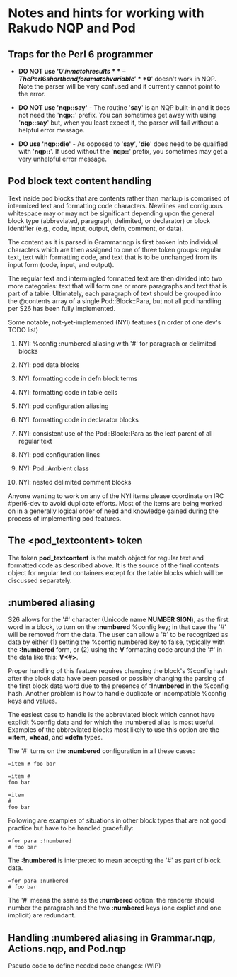 # Notes and hints for working with Rakudo NQP and Pod

## Traps for the Perl 6 programmer

+ **DO NOT use '$0' in match results** - The Perl 6 shorthand for a match variable '**$0**' doesn't
  work in NQP. Note the parser will be very confused and it currently cannot point to the error.
  
+ **DO NOT use 'nqp::say'** - The routine '**say**' is an NQP built-in and it does not need
  the '**nqp::**' prefix. You can sometimes get away with using '**nqp::say**' but, when you least
  expect it, the parser will fail without a helpful error message.

+ **DO use 'nqp::die'** - As opposed to '**say**', '**die**' does need to be qualified with '**nqp::**'.
  If used without the '**nqp::**' prefix, you sometimes may get a very unhelpful error message.
  
## Pod block text content handling

Text inside pod blocks that are contents rather than markup is comprised of
intermixed text and formatting code characters. Newlines and contiguous
whitespace may or may not be significant depending upon the general block type
(abbreviated, paragraph, delimited, or declarator) or block identifier (e.g.,
code, input, output, defn, comment, or data).

The content as it is parsed in Grammar.nqp is first broken into individual
characters which are then assigned to one of three token groups: regular text, text with
formatting code, and text that is to be unchanged from its input form
(code, input, and output).

The regular text and intermingled formatted text are then divided into two more
categories: text that will form one or more paragraphs and text that is part
of a table.  Ultimately, each paragraph of text should be grouped into the
@contents array of a single Pod::Block::Para, but not all pod handling per S26
has been fully implemented.

Some notable, not-yet-implemented (NYI) features (in order of one dev's TODO list)

1. NYI: %config :numbered aliasing with '#' for paragraph or delimited blocks

2. NYI: pod data blocks

3. NYI: formatting code in defn block terms

4. NYI: formatting code in table cells

5. NYI: pod configuration aliasing

6. NYI: formatting code in declarator blocks

7. NYI: consistent use of the Pod::Block::Para as the leaf parent of all regular text

8. NYI: pod configuration lines

9. NYI: Pod::Ambient class

10. NYI: nested delimited comment blocks

Anyone wanting to work on any of the NYI items please coordinate on IRC #perl6-dev to
avoid duplicate efforts.  Most of the items are being worked on in a generally logical
order of need and knowledge gained during the process of implementing pod features.

## The <pod_textcontent> token

The token **pod_textcontent** is the match object for regular text and formatted code as
described above. It is the source of the final contents object for regular text containers
except for the table blocks which will be discussed separately.

## :numbered aliasing

S26 allows for the '#' character (Unicode name **NUMBER SIGN**), as the first word in a block, 
to turn on the **:numbered** %config key; in that case the '#' will be removed from the data.
The user can allow a '#' to be recognized as data by either (1) setting the %config numbered
key to false, typically with the **:!numbered** form, or (2) using the **V** formatting code
around the '#' in the data like this: **V<#>**.

Proper handling of this feature requires changing the block's %config hash after the block data have been
parsed or possibly changing the parsing of the first block data word due to the presence of **:!numbered** in
the %config hash. Another problem is how to handle duplicate or incompatible %config keys and values.

The easiest case to handle is the abbreviated block which cannot have explicit %config data and for
which the :numbered alias is most useful. Examples of the abbreviated blocks most likely to
use this option are the **=item**, **=head**, and **=defn** types.

The '#' turns on the **:numbered** configuration in all these cases:

```
=item # foo bar

=item #
foo bar

=item
#
foo bar
```

Following are examples of situations in other block types that are
not good practice but have to be handled gracefully:

```
=for para :!numbered
# foo bar
```

The **:!numbered** is interpreted to mean accepting the '#' as part of block data.

```
=for para :numbered
# foo bar
```

The '#' means the same as the **:numbered** option: the renderer should number the
paragraph and the two **:numbered** keys (one explict and one implicit) are redundant.
  
## Handling :numbered aliasing in Grammar.nqp, Actions.nqp, and Pod.nqp

Pseudo code to define needed code changes: (WIP)
